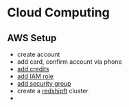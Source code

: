 # Cloud Computing

## AWS Setup
- create account
- add card, confirm account via phone
- [add credits](https://console.aws.amazon.com/billing/home?region=eu-central-1#/credits)
- [add IAM role](https://console.aws.amazon.com/iam/home?region=eu-central-1#/roles)
- [add security group](https://eu-central-1.console.aws.amazon.com/ec2/v2/home?region=eu-central-1#SecurityGroups:)
- create a [redshipft](https://eu-central-1.console.aws.amazon.com/redshiftv2/home?region=eu-central-1#create-cluster) cluster
- 